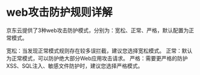 # **web攻击防护规则详解**

京东云提供了3种web攻击防护模式，分别为：宽松、正常、严格，默认配置为正常模式。

宽松：当发现正常模式规则存在较多误拦截，建议您选择宽松模式。
正常：默认为正常模式，可以防护绝大部分Web应用攻击请求。
严格：需要更严格的防护XSS、SQL注入、敏感文件防护时，建议您选择严格模式。 

 